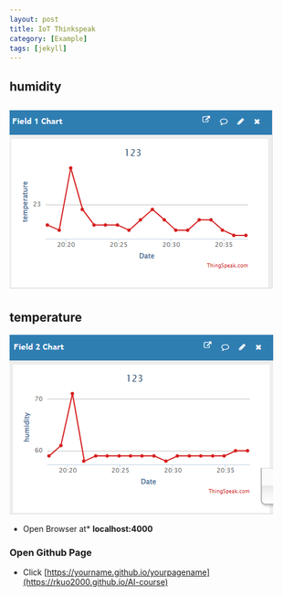 ```yaml
---
layout: post
title: IoT Thinkspeak
category: [Example]
tags: [jekyll]
---
```

## humidity
![](https://github.com/ziling819/MCU-project/blob/main/_data/1233.png?raw=true)
---

## temperature
![](https://github.com/ziling819/MCU-project/blob/main/_data/12344.png?raw=true)


* Open Browser at* **localhost:4000**<br>

### Open Github Page    
* Click [https://yourname.github.io/yourpagename](https://rkuo2000.github.io/AI-course) 

<br>
<br>    
    


